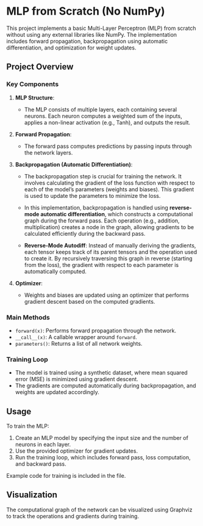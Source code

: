 
# MLP from Scratch (No NumPy)

This project implements a basic Multi-Layer Perceptron (MLP) from scratch without using any external libraries like NumPy. The implementation includes forward propagation, backpropagation using automatic differentiation, and optimization for weight updates.

## Project Overview

### Key Components
1. **MLP Structure**: 
   - The MLP consists of multiple layers, each containing several neurons. Each neuron computes a weighted sum of the inputs, applies a non-linear activation (e.g., Tanh), and outputs the result.
   
2. **Forward Propagation**:
   - The forward pass computes predictions by passing inputs through the network layers.


3. **Backpropagation (Automatic Differentiation)**:
   - The backpropagation step is crucial for training the network. It involves calculating the gradient of the loss function with respect to each of the model’s parameters (weights and biases). This gradient is used to update the parameters to minimize the loss.
   - In this implementation, backpropagation is handled using **reverse-mode automatic differentiation**, which constructs a computational graph during the forward pass. Each operation (e.g., addition, multiplication) creates a node in the graph, allowing gradients to be calculated efficiently during the backward pass.
   
   - **Reverse-Mode Autodiff**: Instead of manually deriving the gradients, each tensor keeps track of its parent tensors and the operation used to create it. By recursively traversing this graph in reverse (starting from the loss), the gradient with respect to each parameter is automatically computed.
    
4. **Optimizer**:
   - Weights and biases are updated using an optimizer that performs gradient descent based on the computed gradients.

### Main Methods
- `forward(x)`: Performs forward propagation through the network.
- `__call__(x)`: A callable wrapper around `forward`.
- `parameters()`: Returns a list of all network weights.

### Training Loop
- The model is trained using a synthetic dataset, where mean squared error (MSE) is minimized using gradient descent.
- The gradients are computed automatically during backpropagation, and weights are updated accordingly.

## Usage

To train the MLP:
1. Create an MLP model by specifying the input size and the number of neurons in each layer.
2. Use the provided optimizer for gradient updates.
3. Run the training loop, which includes forward pass, loss computation, and backward pass.

Example code for training is included in the file.

## Visualization
The computational graph of the network can be visualized using Graphviz to track the operations and gradients during training.
